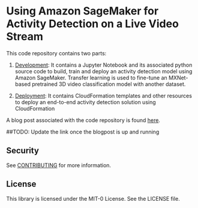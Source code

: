 # Using Amazon SageMaker for Activity Detection on a Live Video Stream

This code repository contains two parts:

1. [Development](./development): It contains a Jupyter Notebook and its associated python source code to build, train and deploy an activity detection model using Amazon SageMaker. Transfer learning is used to fine-tune an MXNet-based pretrained 3D video classification model with another dataset.

2. [Deployment](./deployment): It contains CloudFormation templates and other resources to deploy an end-to-end activity detection solution using CloudFormation

A blog post associated with the code repository is found [here](#).

##TODO: Update the link once the blogpost is up and running

## Security

See [CONTRIBUTING](CONTRIBUTING.md#security-issue-notifications) for more information.

## License

This library is licensed under the MIT-0 License. See the LICENSE file.
